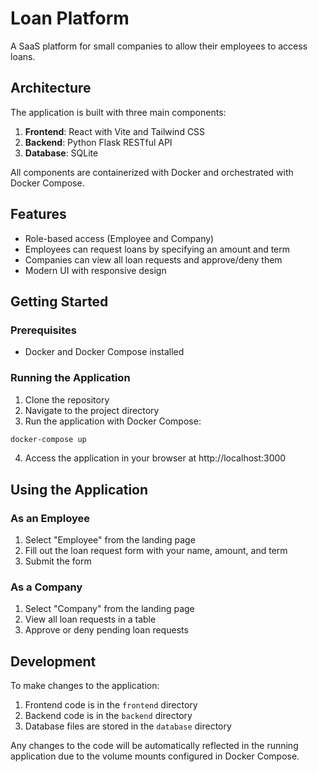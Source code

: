 # Loan Platform

A SaaS platform for small companies to allow their employees to access loans.

## Architecture

The application is built with three main components:

1. **Frontend**: React with Vite and Tailwind CSS
2. **Backend**: Python Flask RESTful API
3. **Database**: SQLite

All components are containerized with Docker and orchestrated with Docker Compose.

## Features

- Role-based access (Employee and Company)
- Employees can request loans by specifying an amount and term
- Companies can view all loan requests and approve/deny them
- Modern UI with responsive design

## Getting Started

### Prerequisites

- Docker and Docker Compose installed

### Running the Application

1. Clone the repository
2. Navigate to the project directory
3. Run the application with Docker Compose:

```bash
docker-compose up
```

4. Access the application in your browser at http://localhost:3000

## Using the Application

### As an Employee

1. Select "Employee" from the landing page
2. Fill out the loan request form with your name, amount, and term
3. Submit the form

### As a Company

1. Select "Company" from the landing page
2. View all loan requests in a table
3. Approve or deny pending loan requests

## Development

To make changes to the application:

1. Frontend code is in the `frontend` directory
2. Backend code is in the `backend` directory
3. Database files are stored in the `database` directory

Any changes to the code will be automatically reflected in the running application due to the volume mounts configured in Docker Compose. 
